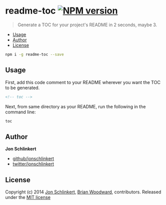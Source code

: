 # readme-toc [![NPM version](https://badge.fury.io/js/readme-toc.png)](http://badge.fury.io/js/readme-toc)

> Generate a TOC for your project's README in 2 seconds, maybe 3.

<!-- toc -->
* [Usage](#usage)
* [Author](#author)
* [License](#license)

<!-- toc stop -->

```bash
npm i -g readme-toc --save
```

## Usage

First, add this code comment to your README wherever you want the TOC to be generated.

```html
<!-- toc -->
```

Next, from same directory as your README, run the following in the command line:

```js
toc
```

## Author

**Jon Schlinkert**

+ [github/jonschlinkert](https://github.com/jonschlinkert)
+ [twitter/jonschlinkert](http://twitter.com/jonschlinkert)


## License
Copyright (c) 2014 [Jon Schlinkert](http://twitter.com/jonschlinkert), [Brian Woodward](http://twitter.com/doowb), contributors.
Released under the [MIT license](./LICENSE-MIT)
